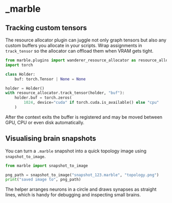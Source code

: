 # _marble

## Tracking custom tensors

The resource allocator plugin can juggle not only graph tensors but also any
custom buffers you allocate in your scripts. Wrap assignments in
`track_tensor` so the allocator can offload them when VRAM gets tight.

```python
from marble.plugins import wanderer_resource_allocator as resource_allocator
import torch

class Holder:
    buf: torch.Tensor | None = None

holder = Holder()
with resource_allocator.track_tensor(holder, "buf"):
    holder.buf = torch.zeros(
        1024, device="cuda" if torch.cuda.is_available() else "cpu"
    )
```

After the context exits the buffer is registered and may be moved between GPU,
CPU or even disk automatically.

## Visualising brain snapshots

You can turn a ``.marble`` snapshot into a quick topology image using
``snapshot_to_image``.

```python
from marble import snapshot_to_image

png_path = snapshot_to_image("snapshot_123.marble", "topology.png")
print("saved image to", png_path)
```

The helper arranges neurons in a circle and draws synapses as straight lines,
which is handy for debugging and inspecting small brains.
